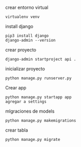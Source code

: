 crear entorno virtual

    virtualenv venv

install django

    pip3 install django
    django-admin --version

crear proyecto

    django-admin startproject api .

inicializar proyecto

    python manage.py runserver.py    


Crear app

    python manage.py startapp app
    agregar a settings

mIgraciones de models

    python manage.py makemigrations


crear tabla

    python manage.py migrate




